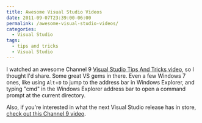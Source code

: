 ```yaml
---
title: Awesome Visual Studio Videos
date: 2011-09-07T23:39:00-06:00
permalink: /awesome-visual-studio-videos/
categories:
  - Visual Studio
tags:
  - tips and tricks
  - Visual Studio
---
```


I watched an awesome Channel 9 [Visual Studio Tips And Tricks video](http://channel9.msdn.com/Events/TechEd/NorthAmerica/2011/DEV305), so I thought I'd share. Some great VS gems in there. Even a few Windows 7 ones, like using `Alt`+`D` to jump to the address bar in Windows Explorer, and typing "cmd" in the Windows Explorer address bar to open a command prompt at the current directory.

Also, if you're interested in what the next Visual Studio release has in store, [check out this Channel 9 video](http://channel9.msdn.com/Events/TechEd/NorthAmerica/2011/DEV326).
